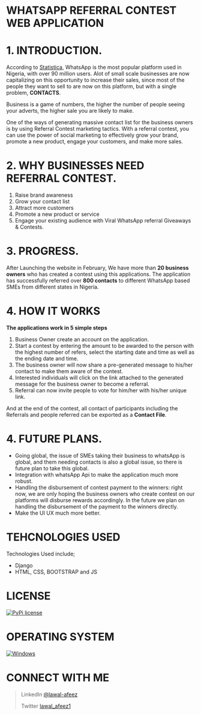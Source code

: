 # WHATSAPP REFERRAL CONTEST WEB APPLICATION
# 1. INTRODUCTION.
According to [Statistica](https://www.statista.com/statistics/1176096/number-of-social-media-users-nigeria/), WhatsApp is the most popular platform used in Nigeria, with over 90 million users. Alot of small scale businesses are now capitalizing on this opportunity to increase their sales, since most of the people they want to sell to are now on this platform, but with a single problem, **CONTACTS**.

Business is a game of numbers, the higher the number of people seeing your adverts, the higher sale you are likely to make.

One of the ways of generating massive contact list for the business owners is by using Referral Contest marketing tactics. With a referral contest, you can use the power of social marketing to effectively grow your brand, promote a new product, engage your customers, and make more sales.


# 2. WHY BUSINESSES NEED REFERRAL CONTEST.
1. Raise brand awareness
2. Grow your contact list
3. Attract more customers 
4. Promote a new product or service
5. Engage your existing audience with Viral WhatsApp referral Giveaways & Contests.


# 3. PROGRESS.
After Launching the website in February, We have more than **20 business owners** who has created a contest using this applications. The application has successfully referred over **800 contacts** to different WhatsApp based SMEs from different states in Nigeria.

# 4. HOW IT WORKS
**The applications work in 5 simple steps**
1. Business Owner create an account on the application.
2. Start a contest by entering the amount to be awarded to the person with the highest number of refers, select the starting date and time as well as the ending date and time.
3. The business owner will now share a pre-generated message to his/her contact to make them aware of the contest.
4. Interested individuals will click on the link attached to the generated message for the business owner to become a referral.
5. Referral can now invite people to vote for him/her with his/her unique link.

And at the end of the contest, all contact of participants including the Referrals and people referred can be exported as a **Contact File**.

# 4. FUTURE PLANS.
- Going global, the issue of SMEs taking their business to whatsApp is global, and them needing contacts is also a global issue, so there is future plan to take this global.
- Integration with whatsApp Api to make the application much more robust.
- Handling the disbursement of contest payment to the winners: right now, we are only hoping the business owners who create contest on our platforms will disburse rewards accordingly. In the future we plan on handling the disbursement of the payment to the winners directly.
- Make the UI UX much more better.


# TEHCNOLOGIES USED
Technologies Used include;
- Django
- HTML, CSS, BOOTSTRAP and JS

# LICENSE
[![PyPi license](https://badgen.net/pypi/license/pip/)](https://pypi.com/project/pip/)

# OPERATING SYSTEM
[![Windows](https://svgshare.com/i/ZhY.svg)](https://svgshare.com/i/ZhY.svg)

# CONNECT WITH ME
> LinkedIn [@lawal-afeez](https://www.linkedin.com/in/lawal-afeez/)
> 
> Twitter [lawal_afeez1](https://twitter.com/lawal_afeez1)